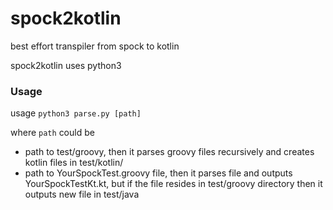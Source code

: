 # spock2kotlin 

best effort transpiler from spock to kotlin

spock2kotlin uses python3

### Usage
usage `python3 parse.py [path]`

where `path` could be 
* path to test/groovy, then it parses groovy files recursively and creates kotlin files in test/kotlin/
* path to YourSpockTest.groovy file, then it parses file and outputs YourSpockTestKt.kt, but if the file resides in test/groovy directory then it outputs new file in test/java

